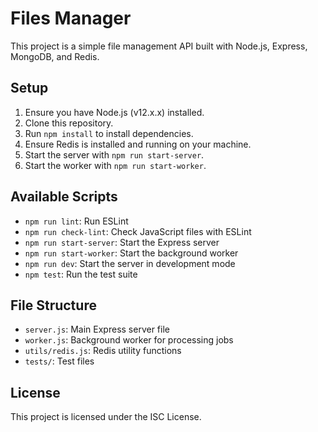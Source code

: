 # Files Manager

This project is a simple file management API built with Node.js, Express, MongoDB, and Redis.

## Setup

1. Ensure you have Node.js (v12.x.x) installed.
2. Clone this repository.
3. Run `npm install` to install dependencies.
4. Ensure Redis is installed and running on your machine.
5. Start the server with `npm run start-server`.
6. Start the worker with `npm run start-worker`.

## Available Scripts

- `npm run lint`: Run ESLint
- `npm run check-lint`: Check JavaScript files with ESLint
- `npm run start-server`: Start the Express server
- `npm run start-worker`: Start the background worker
- `npm run dev`: Start the server in development mode
- `npm test`: Run the test suite

## File Structure

- `server.js`: Main Express server file
- `worker.js`: Background worker for processing jobs
- `utils/redis.js`: Redis utility functions
- `tests/`: Test files

## License

This project is licensed under the ISC License.

